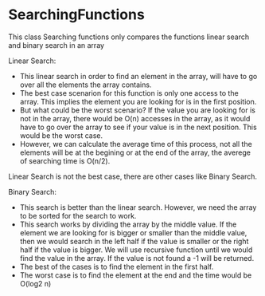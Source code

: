 # SearchingFunctions

This class Searching functions only compares the functions linear search and binary search in an array

Linear Search:
  - This linear search in order to find an element in the array, will have to go over all the elements the array contains.
  - The best case scenarion for this function is only one access to the array. This implies the element you are looking for
  is in the first position.
  - But what could be the worst scenario? If the value you are looking for is not in the array, there would be O(n) accesses 
  in the array, as it would have to go over the array to see if your value is in the next position. This would be the worst case.
  - However, we can calculate the average time of this process, not all the elements will be at the begining or at the end of the
  array, the averege of searching time is O(n/2).
  
Linear Search is not the best case, there are other cases like Binary Search.

Binary Search:
  - This search is better than the linear search. However, we need the array to be sorted for the search to work.
  - This search works by dividing the array by the middle value. If the element we are looking for is bigger or smaller than the 
  middle value, then we would search in the left half if the value is smaller or the right half if the value is bigger. We will use
  recursive function until we would find the value in the array. If the value is not found a -1 will be returned.
  - The best of the cases is to find the element in the first half.
  - The worst case is to find the element at the end and the time would be O(log2 n)
  
